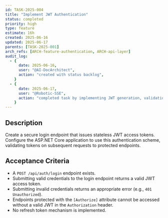 ```yaml
---
id: TASK-2025-004
title: "Implement JWT Authentication"
status: completed
priority: high
type: feature
estimate: 16h
created: 2025-06-16
updated: 2025-06-17
parents: [TASK-2025-001]
arch_refs: [ARCH-feature-authentication, ARCH-api-layer]
audit_log:
  - {
      date: 2025-06-16,
      user: "@AI-DocArchitect",
      action: "created with status backlog",
    }
  - {
      date: 2025-06-17,
      user: "@Robotic-SSE",
      action: "completed task by implementing JWT generation, validation, and login endpoint",
    }
---
```


## Description

Create a secure login endpoint that issues stateless JWT access tokens. Configure the ASP.NET Core application to use this authentication scheme, validating tokens on subsequent requests to protected endpoints.

## Acceptance Criteria

- A `POST /api/auth/login` endpoint exists.
- Submitting valid credentials to the login endpoint returns a valid JWT access token.
- Submitting invalid credentials returns an appropriate error (e.g., `401 Unauthorized`).
- Endpoints protected with the `[Authorize]` attribute cannot be accessed without a valid JWT in the `Authorization` header.
- No refresh token mechanism is implemented.
